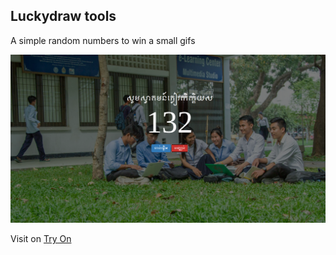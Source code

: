 Luckydraw tools
-------------------------

A simple random numbers to win a small gifs

![Website](./assets/img/luckydraw.png)

Visit on [Try On](https://helmab.github.io/luckydraw/)

